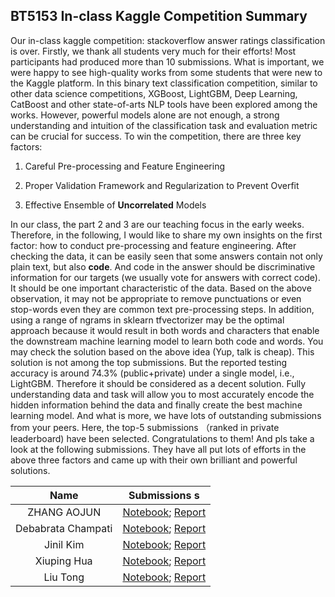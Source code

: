## BT5153 In-class Kaggle Competition Summary

Our in-class kaggle competition: stackoverflow answer ratings classification is over. Firstly, we thank all students very much for their efforts! Most participants had produced more than 10 submissions. What is important, we were happy to see high-quality works from some students that were new to the Kaggle platform. In this binary text classification competition, similar to other data science competitions, XGBoost, LightGBM, Deep Learning, CatBoost and other state-of-arts NLP tools have been explored among the works. However, powerful models alone are not enough, a strong understanding and intuition of the classification task and evaluation metric can be crucial for success. To win the competition, there are three key factors:

1. Careful Pre-processing and Feature Engineering

2. Proper Validation Framework and Regularization to Prevent Overfit

3. Effective Ensemble of **Uncorrelated** Models

In our class, the part 2 and 3 are our teaching focus in the early weeks. Therefore, in the following, I would like to share my own insights on the first factor: how to conduct pre-processing and feature engineering. After checking the data, it can be easily seen that some answers contain not only plain text, but also **code**. And code in the answer should be discriminative information for our targets (we usually vote for answers with correct code). It should be one important characteristic of the data. Based on the above observation, it may not be appropriate to remove punctuations or even stop-words even they are common text pre-processing steps. In addition, using a range of ngrams in sklearn tfvectorizer may be the optimal approach because it would result in both words and characters that enable the downstream machine learning model to learn both code and words. You may check the solution based on the above idea (Yup, talk is cheap). This solution is not among the top submissions. But the reported testing accuracy is around 74.3% (public+private) under a single model, i.e., LightGBM. Therefore it should be considered as a decent solution. Fully understanding data and task will allow you to most accurately encode the hidden information behind the data and finally create the best machine learning model. And what is more, we have lots of outstanding submissions from your peers. Here, the top-5 submissions （ranked in private leaderboard) have been selected. Congratulations to them! And pls take a look at the following submissions. They have all put lots of efforts in the above three factors and came up with their own brilliant and powerful solutions.

**Name** |	**Submissions** s
:----:  | ------- 
ZHANG AOJUN | [Notebook](topsubmission/A0119543E.html);  [Report](topsubmission/A0119543E.pdf)
Debabrata Champati | [Notebook](topsubmission/A0206519E.html);  [Report](topsubmission/A0206519E.pdf)
Jinil Kim | [Notebook](topsubmission/A0206472J.html);  [Report](topsubmission/A0206472J.pdf)
Xiuping Hua | [Notebook](topsubmission/A0206514N.html);  [Report](topsubmission/A0206514N.pdf)
Liu Tong | [Notebook](topsubmission/A0206538A.html);  [Report](topsubmission/A0206538A.pdf)

